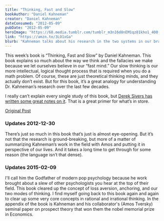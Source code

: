 ```yaml
---
title: "Thinking, Fast and Slow"
bookAuthor: "Daniel Kahneman"
creator: "Daniel Kahneman"
dateConsumed: "2012-05-09"
pubDate: "2012-05-09"
heroImage: "https://68.media.tumblr.com/tumblr_m3n16d8nEM1qz81kho1_400.jpg"
link: "https://amzn.to/3LO1xGa"
blurb: "Kahneman talks about his research in the two systems in our brain, System 1 and System 2, and how they influence our decision-making processes. System 1 operates intuitively and automatically, while System 2 involves more deliberate thinking and problem-solving."
---
```


This week’s book is “Thinking, Fast and Slow” by Daniel Kahneman. This book explains so much about the way we think and the fallacies we make because we let ourselves believe in our “fast mind.” Our slow thinking is our more intellectual, logical thought process that is required when you do a math problem. Of course, these are just theoretical thinking minds, and they actually don’t exist. But for this book, it’s a great analogy for understanding Dr. Kahneman’s research over the last few decades.

I really can’t explain every single study of this book, but [Derek Sivers has written some great notes on it](https://sivers.org/book/ThinkingFastAndSlow). That is a great primer for what’s in store.

[Original Post](https://jermspeaks.com/post/22721382410/this-weeks-book-is-thinking-fast-and-slow-by)

### Updates 2012-12-30

There’s just so much in this book that’s just is almost eye-opening. But it’s not that the research is ground-breaking, but more of a matter of summarizing Kahneman’s work in the field with Amos and putting it in perspective of our lives. And it takes a long time to get through for some reason (the language isn’t that dense).

### Updates 2015-02-09

I'll call him the Godfather of modern pop psychology because he work brought about a slew of other psychologists you hear at the top of their field. This book cleared up the concept of loss aversion, anchoring, and our two modes of thinking. I find myself going back to this book again and again to clear up some very core concepts in rational and irrational thinking. In the appendix of the book is Kahneman and his collaborator's (Amos Tversky) seminal paper on prospect theory that won them the nobel memorial prize in Economics.
